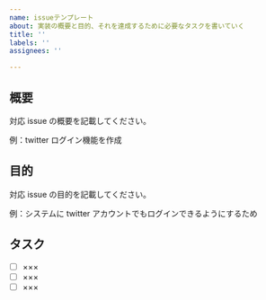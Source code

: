 ```yaml
---
name: issueテンプレート
about: 実装の概要と目的、それを達成するために必要なタスクを書いていく
title: ''
labels: ''
assignees: ''

---
```


## 概要

対応 issue の概要を記載してください。

例：twitter ログイン機能を作成

## 目的

対応 issue の目的を記載してください。

例：システムに twitter アカウントでもログインできるようにするため

## タスク

- [ ] ×××
- [ ] ×××
- [ ] ×××
